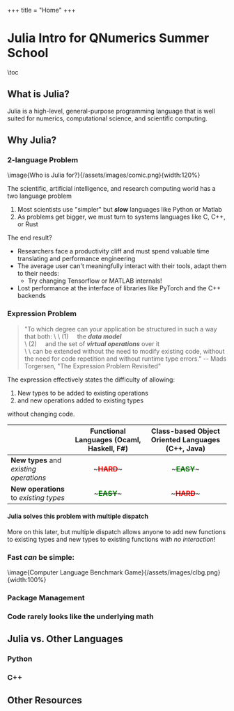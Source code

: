 +++
title = "Home"
+++

# Julia Intro for QNumerics Summer School

\toc

## What is Julia?
Julia is a high-level, general-purpose programming language that is well suited for numerics, computational science, and scientific computing.

## Why Julia?

### 2-language Problem


\image{Who is Julia for?}{/assets/images/comic.png}{width:120%}

The scientific, artificial intelligence, and research computing world has a two language problem
1. Most scientists use "simpler" but ***slow*** languages like Python or Matlab
2. As problems get bigger, we must turn to systems languages like C, C++, or Rust

The end result?
- Researchers face a productivity cliff and must spend valuable time translating and performance engineering
- The average user can't meaningfully interact with their tools, adapt them to their needs:
  - Try changing Tensorflow or MATLAB internals!
- Lost performance at the interface of libraries like PyTorch and the C++ backends

### Expression Problem

> "To which degree can your application be structured in such a way that both:
> \\
> \\
> (1) &nbsp;&nbsp;&nbsp;&nbsp;the ***data model***  
> \\
> (2) &nbsp;&nbsp;&nbsp;&nbsp;and the set of ***virtual operations*** over it  
> \\
> \\
> can be extended without the need to modify existing code, without the need for code repetition and without runtime type errors." -- Mads Torgersen, "The Expression Problem Revisited"

The expression effectively states the difficulty of allowing:
1. New types to be added to existing operations
2. and new operations added to existing types

without changing code.

|                                                         |  Functional Languages (Ocaml, Haskell, F#)  | Class-based Object Oriented Languages (C++, Java) |
| ------------------------------------------------------- | :-----------------------------------------: | :-----------------------------------------------: |
| **New types** and *existing operations* |  ~~~<span style="color:red"><b>HARD</b></span>~~~  |    ~~~<span style="color:green"><b>EASY</b></span>~~~   |
| **New operations** to *existing types*           | ~~~<span style="color:green"><b>EASY</b></span>~~~ |     ~~~<span style="color:red"><b>HARD</b></span>~~~     |

#### Julia solves this problem with **multiple dispatch**

More on this later, but multiple dispatch allows anyone to add new functions to existing types and new types to existing functions *with no interaction*!

### Fast ***can*** be simple:

\image{Computer Language Benchmark Game}{/assets/images/clbg.png}{width:100%}


### Package Management

### Code rarely looks like the underlying math


## Julia vs. Other Languages

### Python

### C++

## Other Resources
